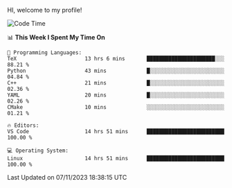HI, welcome to my profile!
<!--START_SECTION:waka-->
![Code Time](http://img.shields.io/badge/Code%20Time-1%2C795%20hrs%2047%20mins-blue)

📊 **This Week I Spent My Time On** 

```text
💬 Programming Languages: 
TeX                      13 hrs 6 mins       ██████████████████████░░░   88.21 % 
Python                   43 mins             █░░░░░░░░░░░░░░░░░░░░░░░░   04.84 % 
C++                      21 mins             █░░░░░░░░░░░░░░░░░░░░░░░░   02.36 % 
YAML                     20 mins             █░░░░░░░░░░░░░░░░░░░░░░░░   02.26 % 
CMake                    10 mins             ░░░░░░░░░░░░░░░░░░░░░░░░░   01.21 % 

🔥 Editors: 
VS Code                  14 hrs 51 mins      █████████████████████████   100.00 % 

💻 Operating System: 
Linux                    14 hrs 51 mins      █████████████████████████   100.00 % 
```


 Last Updated on 07/11/2023 18:38:15 UTC
<!--END_SECTION:waka-->
